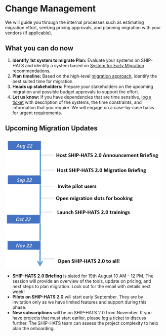 # Change Management

We will guide you through the internal processes such as estimating migration effort, seeking pricing approvals, and planning migration with your vendors (if applicable).

<!--
**Topics**
- [What you can do now](#what-you-can-do-now)
- [Upcoming Migration Updates](#upcoming-migration-updates)
-->

## What you can do now

1.	**Identify 1st system to migrate Plan:** Evaluate your systems on SHIP-HATS and identify a system based on [System for Early Migration](ship-hats-migration-annex#systems-for-early-migration) recommendations.
2.	**Plan timeline:** Based on the high-level [migration approach](ship-hats-migration), identify the best suited time for migration.
3.	**Heads up stakeholders:** Prepare your stakeholders on the upcoming migration and possible budget approvals to support the effort. 
4.	**Let us know:** If you have dependencies that are time sensitive, [log a ticket](http://go.gov.sg/she) with description of the systems, the time constraints, and information that you require. We will engage on a case-by-case basis for urgent requirements. 

## Upcoming Migration Updates
<!--
### Q1 FY22
1. Share details on types of pipeline templates from GovTech.
-->

![Q2 FY22 Migration Updates](q2-timelines.png)

- **SHIP-HATS 2.0 Briefing** is slated for 19th August 10 AM – 12 PM. The session will provide an overview of the tools, update on pricing, and next steps to plan migration. Look out for the email with details next week!
- **Pilots on SHIP-HATS 2.0** will start early September. They are by invitation only as we have limited features and support during this phase.
- **New subscriptions** will be on SHIP-HATS 2.0 from November. If you have projects that must start earlier, please [log a ticket](http://go.gov.sg/she) to discuss further. The SHIP-HATS team can assess the project complexity to help plan the onboarding.
